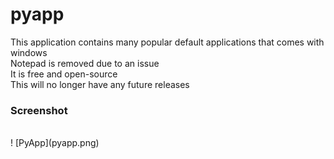 # pyapp
This application contains many popular default applications that comes with windows
<br>
Notepad is removed due to an issue
<br>
It is free and open-source
<br>
This will no longer have any future releases
<br>
### Screenshot
<br>
! [PyApp](pyapp.png)

